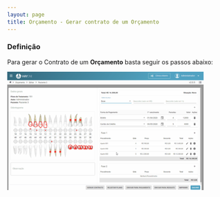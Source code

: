 ```yaml
---
layout: page
title: Orçamento - Gerar contrato de um Orçamento
---
```


### Definição

Para gerar o Contrato de um <b>Orçamento</b> basta seguir os passos abaixo:

<div class="text-center" style="margin-bottom: 20px;">
  <img alt="Imagem" src="/pages/budget/contract/contract.gif" style="width: 90%;" />
</div>